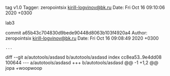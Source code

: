 tag v1.0
Tagger: zeropointsix <kirill-logvinov@bk.ru>
Date:   Fri Oct 16 09:10:06 2020 +0300

lab3

commit a65b43c704830d9bede90448d8063b103f4920a4
Author: zeropointsix <kirill-logvinov@bk.ru>
Date:   Fri Oct 16 09:08:49 2020 +0300

    ...

diff --git a/autotools/asdasd b/autotools/asdasd
index cc8ea53..9e4dd08 100644
--- a/autotools/asdasd
+++ b/autotools/asdasd
@@ -1 +1,2 @@
 jopa
+woopwoop
